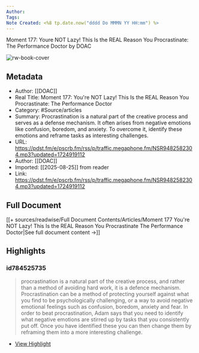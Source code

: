 ```yaml
---
Author: 
Tags:
Note Created: <%8 tp.date.now("dddd Do MMMN YY HH:mm") %>
---
```

Moment 177: Youre NOT Lazy! This Is the REAL Reason You Procrastinate: The Performance Doctor by DOAC

![rw-book-cover](https://megaphone.imgix.net/podcasts/0d8f9f54-48cd-11ee-ab9b-c7fa92fe264e/image/ab6765630000ba8aad0859815f1f10d17029070c.jpeg?ixlib=rails-4.3.1&max-w=3000&max-h=3000&fit=crop&auto=format,compress)

## Metadata
- Author: [[DOAC]]
- Real Title: Moment 177: You're NOT Lazy! This Is the REAL Reason You Procrastinate: The Performance Doctor
- Category: #Source/articles
- Summary: Procrastination is a natural part of the creative process and serves as a defense mechanism. It often arises from negative emotions like confusion, boredom, and anxiety. To overcome it, identify these emotions and reframe tasks as interesting challenges.
- URL: https://pdst.fm/e/pscrb.fm/rss/p/traffic.megaphone.fm/NSR9482582304.mp3?updated=1724919112
- Author: [[DOAC]]
- Imported: [[2025-08-25]] from reader
- Link: https://pdst.fm/e/pscrb.fm/rss/p/traffic.megaphone.fm/NSR9482582304.mp3?updated=1724919112

## Full Document
[[+ sources/readwise/Full Document Contents/Articles/Moment 177 You're NOT Lazy! This Is the REAL Reason You Procrastinate The Performance Doctor|See full document content →]]

## Highlights
### id784525735

> procrastination is a natural part of the creative process, and rather than a method of avoiding hard work, it is a defence mechanism. Procrastination can be a method of protecting yourself against what you find to be psychologically challenging, or a way to avoid negative emotional feelings such as confusion, boredom, anxiety and fear. In order to beat procrastination, Adam says that you need to identify what negative emotions are stirred up by tasks that you consistently put off. Once you have identified these you can then change them by reframing them into a more interesting challenge.

 * [View Highlight](https://read.readwise.io/read/01j7j633h9fs3mspngvvmga1sy)
